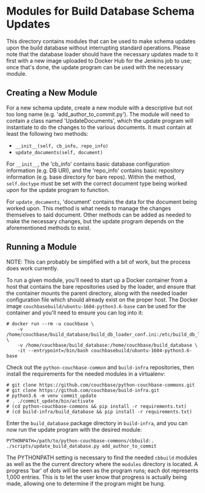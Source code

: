 Modules for Build Database Schema Updates
=========================================

This directory contains modules that can be used to make schema updates
upon the build database without interrupting standard operations.  Please
note that the database loader should have the necessary updates made to
it first with a new image uploaded to Docker Hub for the Jenkins job to
use; once that's done, the update program can be used with the necessary
module.

Creating a New Module
---------------------

For a new schema update, create a new module with a descriptive but not
too long name (e.g. 'add_author_to_commit.py').  The module will need to
contain a class named 'UpdateDocuments', which the update program will
instantiate to do the changes to the various documents.  It must contain
at least the following two methods:

* `__init__(self, cb_info, repo_info)`
* `update_documents(self, document)`

For `__init__`, the 'cb_info' contains basic database configuration
information (e.g. DB URI), and the 'repo_info' contains basic repository
information (e.g. base directory for bare repos).  Within the method,
`self.doctype` must be set with the correct document type being worked
 upon for the update program to function.

For `update_documents`, 'document' contains the data for the document
being worked upon.  This method is what needs to manage the changes
themselves to said document.  Other methods can be added as needed to
make the necessary changes, but the update program depends on the
aforementioned methods to exist.

Running a Module
----------------

NOTE: This can probably be simplified with a bit of work, but the process
does work currently.

To run a given module, you'll need to start up a Docker container from
a host that contains the bare repositories used by the loader, and ensure
that the container mounts the parent directory, along with the needed
loader configuration file which should already exist on the proper host.
The Docker image `couchbasebuild/ubuntu-1604-python3.6-base` can be used
for the container and you'll need to ensure you can log into it:

```text
# docker run --rm -u couchbase \
    -v /home/couchbase/build_database/build_db_loader_conf.ini:/etc/build_db_loader_conf.ini \
    -v /home/couchbase/build_database:/home/couchbase/build_database \
    -it --entrypoint=/bin/bash couchbasebuild/ubuntu-1604-python3.6-base
```

Check out the `python-couchbase-common` and `build-infra` repositories,
then install the requirements for the needed modules in a virtualenv:

```text
# git clone https://github.com/couchbase/python-couchbase-commons.git
# git clone https://github.com/couchbase/build-infra.git
# python3.6 -m venv commit_update
# . ./commit_update/bin/activate
# (cd python-couchbase-commons && pip install -r requirements.txt)
# (cd build-infra/build_database && pip install -r requirements.txt)
```

Enter the `build_database` package directory in `build-infra`, and you
can now run the update program with the desired module:

```text
PYTHONPATH=/path/to/python-couchbase-commons/cbbuild:. ./scripts/update_build_database.py add_author_to_commit
```

The PYTHONPATH setting is necessary to find the needed `cbbuild` modules
as well as the the current directory where the `modules` directory is
located.  A progress 'bar' of dots will be seen as the program runs; each
dot represents 1,000 entries.  This is to let the user know that progress
is actually being made, allowing one to determine if the program might be
hung.
